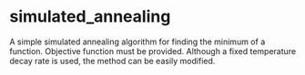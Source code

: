# simulated_annealing

A simple simulated annealing algorithm for finding the minimum of a function. Objective function must be provided. Although a fixed temperature decay rate is used, the method can be easily modified.